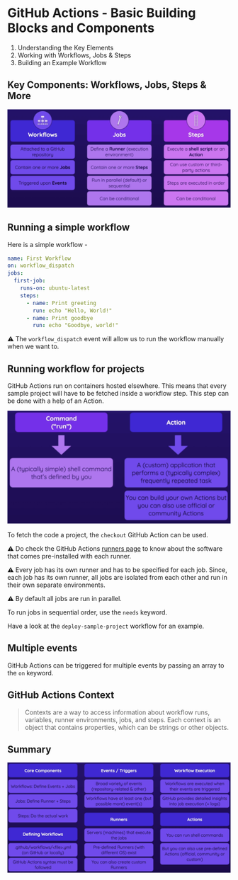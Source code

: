# GitHub Actions - Basic Building Blocks and Components

1. Understanding the Key Elements 
1. Working with Workflows, Jobs & Steps 
1. Building an Example Workflow

## Key Components: Workflows, Jobs, Steps & More

<p align="center"><img src ="images/key-components.png" /></p>

## Running a simple workflow

Here is a simple workflow - 

```yaml
name: First Workflow
on: workflow_dispatch
jobs:
  first-job:
    runs-on: ubuntu-latest
    steps:
      - name: Print greeting
        run: echo "Hello, World!"
      - name: Print goodbye
        run: echo "Goodbye, world!"
```

:warning: The `workflow_dispatch` event will allow us to run the workflow manually when we want to.

## Running workflow for projects

GitHub Actions run on containers hosted elsewhere. This means that every sample project will have to be fetched inside a workflow step. This step can be done with a help of an Action.

<p align="center"><img src ="images/action.png" /></p>

To fetch the code a project, the `checkout` GitHub Action can be used.

:warning: Do check the GitHub Actions [runners page](https://docs.github.com/en/actions/using-github-hosted-runners/about-github-hosted-runners) to know about the software that comes pre-installed with each runner.

:warning: Every job has its own runner and has to be specified for each job. Since, each job has its own runner, all jobs are isolated from each other and run in their own separate environments.

:warning: By default all jobs are run in parallel.

To run jobs in sequential order, use the `needs` keyword.

Have a look at the `deploy-sample-project` workflow for an example.

## Multiple events

GitHub Actions can be triggered for multiple events by passing an array to the `on` keyword.

## GitHub Actions Context

> Contexts are a way to access information about workflow runs, variables, runner environments, jobs, and steps. Each context is an object that contains properties, which can be strings or other objects.

## Summary

<p align="center"><img src ="images/section-1-summary.png" /></p>
